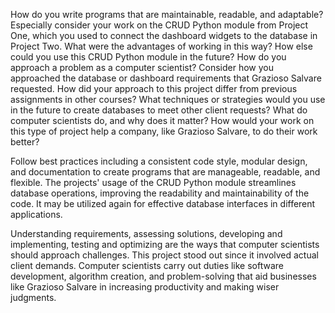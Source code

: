How do you write programs that are maintainable, readable, and adaptable? Especially consider your work on the CRUD Python module from Project One, which you used to connect the dashboard widgets to the database in Project Two. What were the advantages of working in this way? How else could you use this CRUD Python module in the future?
How do you approach a problem as a computer scientist? Consider how you approached the database or dashboard requirements that Grazioso Salvare requested. How did your approach to this project differ from previous assignments in other courses? What techniques or strategies would you use in the future to create databases to meet other client requests?
What do computer scientists do, and why does it matter? How would your work on this type of project help a company, like Grazioso Salvare, to do their work better?

Follow best practices including a consistent code style, modular design, and documentation to create programs that are manageable, readable, and flexible. The projects' usage of the CRUD Python module streamlines database operations, improving the readability and maintainability of the code. It may be utilized again for effective database interfaces in different applications.

Understanding requirements, assessing solutions, developing and implementing, testing and optimizing are the ways that computer scientists should approach challenges. This project stood out since it involved actual client demands. Computer scientists carry out duties like software development, algorithm creation, and problem-solving that aid businesses like Grazioso Salvare in increasing productivity and making wiser judgments.
